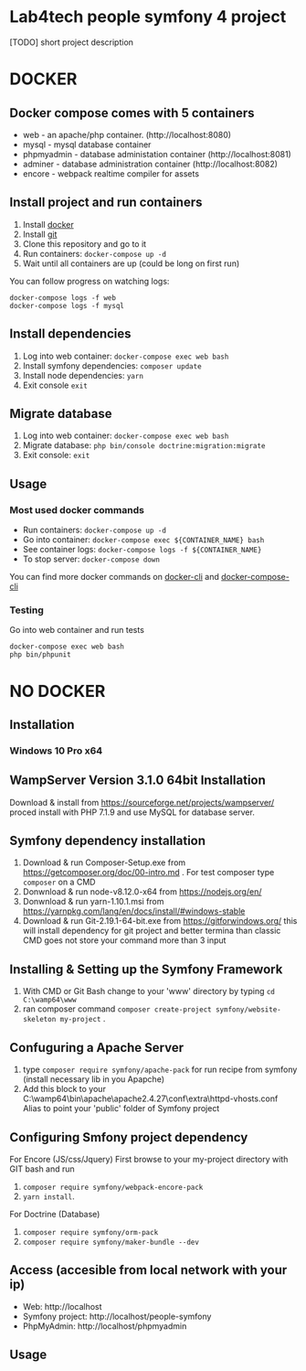 # Lab4tech people symfony 4 project 

[TODO] short project description

# DOCKER 

## Docker compose comes with 5 containers
* web - an apache/php container. (http://localhost:8080)
* mysql - mysql database container
* phpmyadmin - database administation container (http://localhost:8081)
* adminer - database administration container (http://localhost:8082)
* encore - webpack realtime compiler for assets

## Install project and run containers

1. Install [docker]
1. Install [git]
1. Clone this repository and go to it 
1. Run containers: `docker-compose up -d`
1. Wait until all containers are up (could be long on first run)

You can follow progress on watching logs:
```
docker-compose logs -f web
docker-compose logs -f mysql
```
## Install dependencies

1. Log into web container: `docker-compose exec web bash`
1. Install symfony dependencies: `composer update`
1. Install node dependencies: `yarn`
1. Exit console `exit`

## Migrate database
1. Log into web container: `docker-compose exec web bash`
1. Migrate database: `php bin/console doctrine:migration:migrate`
1. Exit console: `exit`


## Usage

### Most used docker commands

* Run containers: `docker-compose up -d`
* Go into container: `docker-compose exec ${CONTAINER_NAME} bash`
* See container logs: `docker-compose logs -f ${CONTAINER_NAME}`
* To stop server: `docker-compose down`

You can find more docker commands on [docker-cli] and [docker-compose-cli]



### Testing
Go into web container and run tests
```
docker-compose exec web bash
php bin/phpunit
```


# NO DOCKER

## Installation

### Windows 10 Pro x64

## WampServer Version 3.1.0 64bit Installation
 
Download & install from https://sourceforge.net/projects/wampserver/ proced install with PHP 7.1.9 and use MySQL for database server.
 
## Symfony dependency installation 

1. Download & run Composer-Setup.exe from https://getcomposer.org/doc/00-intro.md . For test composer type `composer` on a CMD
2. Donwnload & run node-v8.12.0-x64 from https://nodejs.org/en/ 
3. Donwnload & run yarn-1.10.1.msi from https://yarnpkg.com/lang/en/docs/install/#windows-stable 
4. Download & run Git-2.19.1-64-bit.exe from https://gitforwindows.org/ this will install dependency for git project and better termina than classic CMD goes not store your command more than 3 input

## Installing & Setting up the Symfony Framework
1. With CMD or Git Bash change to your 'www' directory by typing `cd C:\wamp64\www`
2. ran composer command `composer create-project symfony/website-skeleton my-project` .

## Confuguring a Apache Server 
1. type `composer require symfony/apache-pack` for run recipe from symfony (install necessary lib in you Apapche)
2. Add this block to your C:\wamp64\bin\apache\apache2.4.27\conf\extra\httpd-vhosts.conf Alias to point your 'public' folder of Symfony project
<!--
  Alias /people-symfony "${INSTALL_DIR}/www/my-project/public"
  <Directory "${INSTALL_DIR}/www/my-project/public">
    Options +Indexes +Includes +FollowSymLinks +MultiViews
    AllowOverride All
    Require local
  </Directory>
-->


## Configuring Smfony project dependency

For Encore (JS/css/Jquery)
First browse to your my-project directory with GIT bash and run 
1. `composer require symfony/webpack-encore-pack`
2. `yarn install`. 

For Doctrine (Database)
1. `composer require symfony/orm-pack` 
2. `composer require symfony/maker-bundle --dev` 

## Access (accesible from local network with your ip)

* Web: http://localhost
* Symfony project: http://localhost/people-symfony
* PhpMyAdmin: http://localhost/phpmyadmin

## Usage

[docker]: https://www.docker.com/get-started
[docker-cli]: https://docs.docker.com/engine/reference/commandline/cli/
[docker-compose-cli]:https://docs.docker.com/compose/reference/
[git]: https://git-scm.com/downloads

